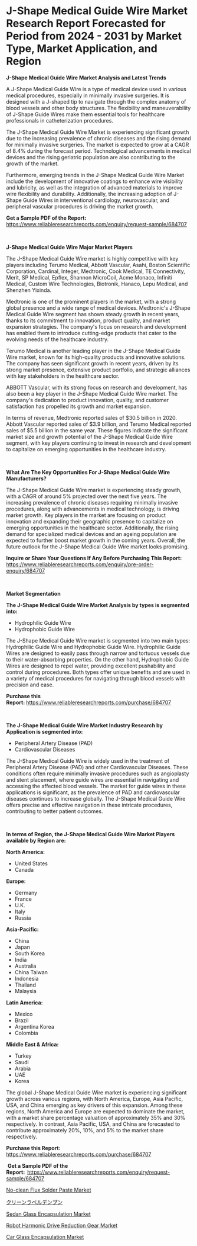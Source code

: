 <p><h1>J-Shape Medical Guide Wire Market Research Report Forecasted for Period from 2024 -  2031 by Market Type, Market Application, and Region</h1></p><p><strong>J-Shape Medical Guide Wire Market Analysis and Latest Trends</strong></p>
<p><p>A J-Shape Medical Guide Wire is a type of medical device used in various medical procedures, especially in minimally invasive surgeries. It is designed with a J-shaped tip to navigate through the complex anatomy of blood vessels and other body structures. The flexibility and maneuverability of J-Shape Guide Wires make them essential tools for healthcare professionals in catheterization procedures.</p><p>The J-Shape Medical Guide Wire Market is experiencing significant growth due to the increasing prevalence of chronic diseases and the rising demand for minimally invasive surgeries. The market is expected to grow at a CAGR of 8.4% during the forecast period. Technological advancements in medical devices and the rising geriatric population are also contributing to the growth of the market.</p><p>Furthermore, emerging trends in the J-Shape Medical Guide Wire Market include the development of innovative coatings to enhance wire visibility and lubricity, as well as the integration of advanced materials to improve wire flexibility and durability. Additionally, the increasing adoption of J-Shape Guide Wires in interventional cardiology, neurovascular, and peripheral vascular procedures is driving the market growth.</p></p>
<p><strong>Get a Sample PDF of the Report:&nbsp;</strong> <a href="https://www.reliableresearchreports.com/enquiry/request-sample/684707">https://www.reliableresearchreports.com/enquiry/request-sample/684707</a></p>
<p>&nbsp;</p>
<p><strong>J-Shape Medical Guide Wire Major Market Players</strong></p>
<p><p>The J-Shape Medical Guide Wire market is highly competitive with key players including Terumo Medical, Abbott Vascular, Asahi, Boston Scientific Corporation, Cardinal, Integer, Medtronic, Cook Medical, TE Connectivity, Merit, SP Medical, Epflex, Shannon MicroCoil, Acme Monaco, Infiniti Medical, Custom Wire Technologies, Biotronik, Hanaco, Lepu Medical, and Shenzhen Yixinda.</p><p>Medtronic is one of the prominent players in the market, with a strong global presence and a wide range of medical devices. Medtronic's J-Shape Medical Guide Wire segment has shown steady growth in recent years, thanks to its commitment to innovation, product quality, and market expansion strategies. The company's focus on research and development has enabled them to introduce cutting-edge products that cater to the evolving needs of the healthcare industry.</p><p>Terumo Medical is another leading player in the J-Shape Medical Guide Wire market, known for its high-quality products and innovative solutions. The company has seen significant growth in recent years, driven by its strong market presence, extensive product portfolio, and strategic alliances with key stakeholders in the healthcare sector.</p><p>ABBOTT Vascular, with its strong focus on research and development, has also been a key player in the J-Shape Medical Guide Wire market. The company's dedication to product innovation, quality, and customer satisfaction has propelled its growth and market expansion.</p><p>In terms of revenue, Medtronic reported sales of $30.5 billion in 2020. Abbott Vascular reported sales of $3.9 billion, and Terumo Medical reported sales of $5.5 billion in the same year. These figures indicate the significant market size and growth potential of the J-Shape Medical Guide Wire segment, with key players continuing to invest in research and development to capitalize on emerging opportunities in the healthcare industry.</p></p>
<p>&nbsp;</p>
<p><strong>What Are The Key Opportunities For J-Shape Medical Guide Wire Manufacturers?</strong></p>
<p><p>The J-Shape Medical Guide Wire market is experiencing steady growth, with a CAGR of around 5% projected over the next five years. The increasing prevalence of chronic diseases requiring minimally invasive procedures, along with advancements in medical technology, is driving market growth. Key players in the market are focusing on product innovation and expanding their geographic presence to capitalize on emerging opportunities in the healthcare sector. Additionally, the rising demand for specialized medical devices and an ageing population are expected to further boost market growth in the coming years. Overall, the future outlook for the J-Shape Medical Guide Wire market looks promising.</p></p>
<p><strong>Inquire or Share Your Questions If Any Before Purchasing This Report:</strong> <a href="https://www.reliableresearchreports.com/enquiry/pre-order-enquiry/684707">https://www.reliableresearchreports.com/enquiry/pre-order-enquiry/684707</a></p>
<p>&nbsp;</p>
<p><strong>Market Segmentation</strong></p>
<p><strong>The J-Shape Medical Guide Wire Market Analysis by types is segmented into:</strong></p>
<p><ul><li>Hydrophilic Guide Wire</li><li>Hydrophobic Guide Wire</li></ul></p>
<p><p>The J-Shape Medical Guide Wire market is segmented into two main types: Hydrophilic Guide Wire and Hydrophobic Guide Wire. Hydrophilic Guide Wires are designed to easily pass through narrow and tortuous vessels due to their water-absorbing properties. On the other hand, Hydrophobic Guide Wires are designed to repel water, providing excellent pushability and control during procedures. Both types offer unique benefits and are used in a variety of medical procedures for navigating through blood vessels with precision and ease.</p></p>
<p><strong>Purchase this Report:&nbsp;</strong><a href="https://www.reliableresearchreports.com/purchase/684707">https://www.reliableresearchreports.com/purchase/684707</a></p>
<p>&nbsp;</p>
<p><strong>The J-Shape Medical Guide Wire Market Industry Research by Application is segmented into:</strong></p>
<p><ul><li>Peripheral Artery Disease (PAD)</li><li>Cardiovascular Diseases</li></ul></p>
<p><p>The J-Shape Medical Guide Wire is widely used in the treatment of Peripheral Artery Disease (PAD) and other Cardiovascular Diseases. These conditions often require minimally invasive procedures such as angioplasty and stent placement, where guide wires are essential in navigating and accessing the affected blood vessels. The market for guide wires in these applications is significant, as the prevalence of PAD and cardiovascular diseases continues to increase globally. The J-Shape Medical Guide Wire offers precise and effective navigation in these intricate procedures, contributing to better patient outcomes.</p></p>
<p>&nbsp;</p>
<p><strong>In terms of Region, the J-Shape Medical Guide Wire Market Players available by Region are:</strong></p>
<p>
    <p> <strong> North America: </strong>
        <ul>
            <li>United States</li>
            <li>Canada</li>
        </ul>
        </p> 
    <p> <strong> Europe: </strong>
        <ul>
            <li>Germany</li>
            <li>France</li>
            <li>U.K.</li>
            <li>Italy</li>
            <li>Russia</li>
        </ul>
        </p> 
    <p> <strong> Asia-Pacific: </strong>
        <ul>
            <li>China</li>
            <li>Japan</li>
            <li>South Korea</li>
            <li>India</li>
            <li>Australia</li>
            <li>China Taiwan</li>
            <li>Indonesia</li>
            <li>Thailand</li>
            <li>Malaysia</li>
        </ul>
        </p> 
    <p> <strong> Latin America: </strong>
        <ul>
            <li>Mexico</li>
            <li>Brazil</li>
            <li>Argentina Korea</li>
            <li>Colombia</li>
        </ul>
        </p> 
    <p> <strong> Middle East & Africa: </strong>
        <ul>
            <li>Turkey</li>
            <li>Saudi</li>
            <li>Arabia</li>
            <li>UAE</li>
            <li>Korea</li>
        </ul>
    </p>
    </p>
<p><p>The global J-Shape Medical Guide Wire market is experiencing significant growth across various regions, with North America, Europe, Asia Pacific, USA, and China emerging as key drivers of this expansion. Among these regions, North America and Europe are expected to dominate the market, with a market share percentage valuation of approximately 35% and 30% respectively. In contrast, Asia Pacific, USA, and China are forecasted to contribute approximately 20%, 10%, and 5% to the market share respectively.</p></p>
<p><strong>Purchase this Report: </strong><a href="https://www.reliableresearchreports.com/purchase/684707">https://www.reliableresearchreports.com/purchase/684707</a></p>
<p>&nbsp;<strong>Get a Sample PDF of the Report:&nbsp;&nbsp;</strong><a href="https://www.reliableresearchreports.com/enquiry/request-sample/684707">https://www.reliableresearchreports.com/enquiry/request-sample/684707</a></p>
<p><strong></strong></p>
<p><p><a href="https://scarlet-rocket-c63.notion.site/No-clean-Flux-Solder-Paste-Market-Size-Evaluating-its-Market-Trends-Growth-and-Projections-2024--b8e9625ec2b142818a97bc933c5485aa">No-clean Flux Solder Paste Market</a></p><p><a href="https://medium.com/@sandeepayare180/%E3%82%AF%E3%83%AA%E3%83%BC%E3%83%B3%E3%83%A9%E3%83%99%E3%83%AB%E3%82%B9%E3%82%BF%E3%83%BC%E3%83%81%E5%B8%82%E5%A0%B4%E3%81%AE%E6%B4%9E%E5%AF%9F-%E5%B8%82%E5%A0%B4%E5%8B%95%E5%90%91-%E6%88%90%E9%95%B7-2024%E5%B9%B4%E3%81%8B%E3%82%892031%E5%B9%B4%E3%81%BE%E3%81%A7%E3%81%AE%E4%BA%88%E6%B8%AC-63566e968fef">クリーンラベルデンプン</a></p><p><a href="https://view.publitas.com/reportprime-1/sedan-glass-encapsulation-market-size-share-trends-analysis-report-by-application-regional-outlook-competitive-strategies-and-segment-forecasts-2024-2031/">Sedan Glass Encapsulation Market</a></p><p><a href="https://zircon-bluebell-299.notion.site/Robot-Harmonic-Drive-Reduction-Gear-Market-Provides-a-Comprehensive-Analysis-Including-a-Macro-Overv-788cf7f5c8e64e19bf2424474fb219b1">Robot Harmonic Drive Reduction Gear Market</a></p><p><a href="https://view.publitas.com/reportprime-1/car-glass-encapsulation-market-research-report-forecasted-for-period-from-2024-2031-by-market-type-market-application-and-region/">Car Glass Encapsulation Market</a></p></p>